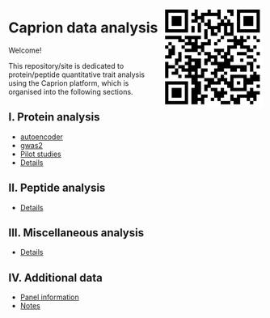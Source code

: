 <a href="https://jinghuazhao.github.io/Caprion/"><img src="pilot/qrcode.png" height=200 width=200 align="right"></img></a>
# Caprion data analysis

Welcome!

This repository/site is dedicated to protein/peptide quantitative trait analysis using the Caprion platform, which is organised into the following sections.

## I. Protein analysis

- [autoencoder](https://jinghuazhao.github.io/Caprion/pilot/autoencoder/)
- [gwas2](https://jinghuazhao.github.io/Caprion/pilot/gwas2/)
- [Pilot studies](https://jinghuazhao.github.io/Caprion/pilot/)
- [Details](progs/)

## II. Peptide analysis

- [Details](peptide_progs)

## III. Miscellaneous analysis

- [Details](misc/)

## IV. Additional data

- [Panel information](https://jinghuazhao.github.io/pQTLdata/)
- [Notes](https://jinghuazhao.github.io/Caprion/pilot/Notes/)
